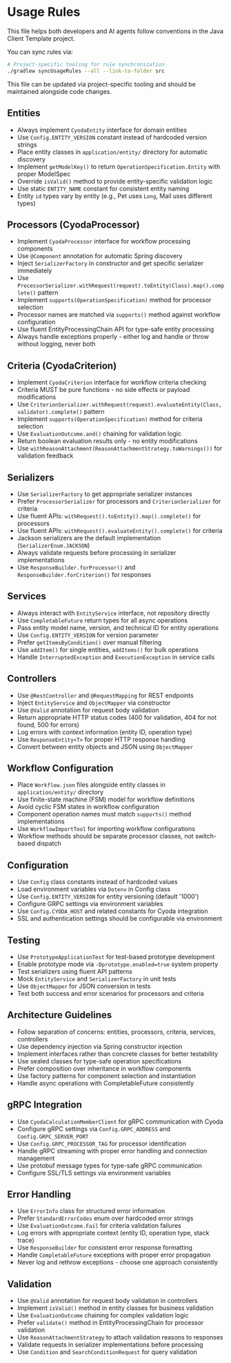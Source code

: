 # Usage Rules

This file helps both developers and AI agents follow conventions in the Java Client Template project.

You can sync rules via:
```bash
# Project-specific tooling for rule synchronization
./gradlew syncUsageRules --all --link-to-folder src
```

This file can be updated via project-specific tooling and should be maintained alongside code changes.

<!-- entities-start -->
<!-- SYNC_COMMENT: synchronize via project tooling for entities -->
## Entities

- Always implement `CyodaEntity` interface for domain entities
- Use `Config.ENTITY_VERSION` constant instead of hardcoded version strings
- Place entity classes in `application/entity/` directory for automatic discovery
- Implement `getModelKey()` to return `OperationSpecification.Entity` with proper ModelSpec
- Override `isValid()` method to provide entity-specific validation logic
- Use static `ENTITY_NAME` constant for consistent entity naming
- Entity `id` types vary by entity (e.g., Pet uses `Long`, Mail uses different types)
<!-- entities-end -->

<!-- processors-start -->
<!-- SYNC_COMMENT: synchronize via project tooling for processors -->
## Processors (CyodaProcessor)

- Implement `CyodaProcessor` interface for workflow processing components
- Use `@Component` annotation for automatic Spring discovery
- Inject `SerializerFactory` in constructor and get specific serializer immediately
- Use `ProcessorSerializer.withRequest(request).toEntity(Class).map().complete()` pattern
- Implement `supports(OperationSpecification)` method for processor selection
- Processor names are matched via `supports()` method against workflow configuration
- Use fluent EntityProcessingChain API for type-safe entity processing
- Always handle exceptions properly - either log and handle or throw without logging, never both
<!-- processors-end -->

<!-- criteria-start -->
<!-- SYNC_COMMENT: synchronize via project tooling for criteria -->
## Criteria (CyodaCriterion)

- Implement `CyodaCriterion` interface for workflow criteria checking
- Criteria MUST be pure functions - no side effects or payload modifications
- Use `CriterionSerializer.withRequest(request).evaluateEntity(Class, validator).complete()` pattern
- Implement `supports(OperationSpecification)` method for criteria selection
- Use `EvaluationOutcome.and()` chaining for validation logic
- Return boolean evaluation results only - no entity modifications
- Use `withReasonAttachment(ReasonAttachmentStrategy.toWarnings())` for validation feedback
<!-- criteria-end -->

<!-- serializers-start -->
<!-- SYNC_COMMENT: synchronize via project tooling for serializers -->
## Serializers

- Use `SerializerFactory` to get appropriate serializer instances
- Prefer `ProcessorSerializer` for processors and `CriterionSerializer` for criteria
- Use fluent APIs: `withRequest().toEntity().map().complete()` for processors
- Use fluent APIs: `withRequest().evaluateEntity().complete()` for criteria
- Jackson serializers are the default implementation (`SerializerEnum.JACKSON`)
- Always validate requests before processing in serializer implementations
- Use `ResponseBuilder.forProcessor()` and `ResponseBuilder.forCriterion()` for responses
<!-- serializers-end -->

<!-- services-start -->
<!-- SYNC_COMMENT: synchronize via project tooling for services -->
## Services

- Always interact with `EntityService` interface, not repository directly
- Use `CompletableFuture` return types for all async operations
- Pass entity model name, version, and technical ID for entity operations
- Use `Config.ENTITY_VERSION` for version parameter
- Prefer `getItemsByCondition()` over manual filtering
- Use `addItem()` for single entities, `addItems()` for bulk operations
- Handle `InterruptedException` and `ExecutionException` in service calls
<!-- services-end -->

<!-- controllers-start -->
<!-- SYNC_COMMENT: synchronize via project tooling for controllers -->
## Controllers

- Use `@RestController` and `@RequestMapping` for REST endpoints
- Inject `EntityService` and `ObjectMapper` via constructor
- Use `@Valid` annotation for request body validation
- Return appropriate HTTP status codes (400 for validation, 404 for not found, 500 for errors)
- Log errors with context information (entity ID, operation type)
- Use `ResponseEntity<T>` for proper HTTP response handling
- Convert between entity objects and JSON using `ObjectMapper`
<!-- controllers-end -->

<!-- workflow-start -->
<!-- SYNC_COMMENT: synchronize via project tooling for workflow -->
## Workflow Configuration

- Place `Workflow.json` files alongside entity classes in `application/entity/` directory
- Use finite-state machine (FSM) model for workflow definitions
- Avoid cyclic FSM states in workflow configuration
- Component operation names must match `supports()` method implementations
- Use `WorkflowImportTool` for importing workflow configurations
- Workflow methods should be separate processor classes, not switch-based dispatch
<!-- workflow-end -->

<!-- config-start -->
<!-- SYNC_COMMENT: synchronize via project tooling for config -->
## Configuration

- Use `Config` class constants instead of hardcoded values
- Load environment variables via `Dotenv` in Config class
- Use `Config.ENTITY_VERSION` for entity versioning (default '1000')
- Configure GRPC settings via environment variables
- Use `Config.CYODA_HOST` and related constants for Cyoda integration
- SSL and authentication settings should be configurable via environment
<!-- config-end -->

<!-- testing-start -->
<!-- SYNC_COMMENT: synchronize via project tooling for testing -->
## Testing

- Use `PrototypeApplicationTest` for test-based prototype development
- Enable prototype mode via `-Dprototype.enabled=true` system property
- Test serializers using fluent API patterns
- Mock `EntityService` and `SerializerFactory` in unit tests
- Use `ObjectMapper` for JSON conversion in tests
- Test both success and error scenarios for processors and criteria
<!-- testing-end -->

<!-- architecture-start -->
<!-- SYNC_COMMENT: synchronize via project tooling for architecture -->
## Architecture Guidelines

- Follow separation of concerns: entities, processors, criteria, services, controllers
- Use dependency injection via Spring constructor injection
- Implement interfaces rather than concrete classes for better testability
- Use sealed classes for type-safe operation specifications
- Prefer composition over inheritance in workflow components
- Use factory patterns for component selection and instantiation
- Handle async operations with CompletableFuture consistently
<!-- architecture-end -->

<!-- grpc-start -->
<!-- SYNC_COMMENT: synchronize via project tooling for grpc -->
## gRPC Integration

- Use `CyodaCalculationMemberClient` for gRPC communication with Cyoda
- Configure gRPC settings via `Config.GRPC_ADDRESS` and `Config.GRPC_SERVER_PORT`
- Use `Config.GRPC_PROCESSOR_TAG` for processor identification
- Handle gRPC streaming with proper error handling and connection management
- Use protobuf message types for type-safe gRPC communication
- Configure SSL/TLS settings via environment variables
<!-- grpc-end -->

<!-- error-handling-start -->
<!-- SYNC_COMMENT: synchronize via project tooling for error-handling -->
## Error Handling

- Use `ErrorInfo` class for structured error information
- Prefer `StandardErrorCodes` enum over hardcoded error strings
- Use `EvaluationOutcome.Fail` for criteria validation failures
- Log errors with appropriate context (entity ID, operation type, stack trace)
- Use `ResponseBuilder` for consistent error response formatting
- Handle `CompletableFuture` exceptions with proper error propagation
- Never log and rethrow exceptions - choose one approach consistently
<!-- error-handling-end -->

<!-- validation-start -->
<!-- SYNC_COMMENT: synchronize via project tooling for validation -->
## Validation

- Use `@Valid` annotation for request body validation in controllers
- Implement `isValid()` method in entity classes for business validation
- Use `EvaluationOutcome` chaining for complex validation logic
- Prefer `validate()` method in EntityProcessingChain for processor validation
- Use `ReasonAttachmentStrategy` to attach validation reasons to responses
- Validate requests in serializer implementations before processing
- Use `Condition` and `SearchConditionRequest` for query validation
<!-- validation-end -->
